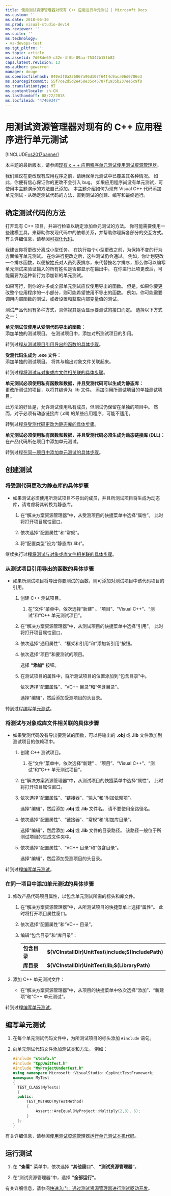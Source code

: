 ```yaml
---
title: 使用测试资源管理器对现有 C++ 应用进行单元测试 | Microsoft Docs
ms.custom: ''
ms.date: 2018-06-30
ms.prod: visual-studio-dev14
ms.reviewer: ''
ms.suite: ''
ms.technology:
- vs-devops-test
ms.tgt_pltfrm: ''
ms.topic: article
ms.assetid: 7d08de69-c32e-4f0b-89aa-75347b15fb82
caps.latest.revision: 13
ms.author: gewarren
manager: douge
ms.openlocfilehash: 040e3f0a236067a96d107f64f4c9aca06d0706e3
ms.sourcegitcommit: 55f7ce2d5d2e458e35c45787f1935b237ee5c9f8
ms.translationtype: MT
ms.contentlocale: zh-CN
ms.lasthandoff: 08/22/2018
ms.locfileid: "47469347"
---
```

# <a name="unit-testing-existing-c-applications-with-test-explorer"></a>用测试资源管理器对现有的 C++ 应用程序进行单元测试
[!INCLUDE[vs2017banner](../includes/vs2017banner.md)]

本主题的最新版本，请参阅[现有 c + + 应用程序单元测试使用测试资源管理器](https://docs.microsoft.com/visualstudio/test/unit-testing-existing-cpp-applications-with-test-explorer)。  
  
我们建议在更改现有应用程序之前，请确保单元测试中已覆盖其各种情况。 如此，你便有信心保证你的更改不会引入 bug。 如果应用程序尚没有单元测试，可使用本主题演示的方法自己添加。 本主题介绍如何为现有 Visual C++ 代码添加单元测试 - 从确定测试代码的方法，直到测试的创建、编写和最终运行。  
  
## <a name="deciding-how-to-test-your-code"></a>确定测试代码的方法  
 打开现有 C++ 项目，并进行检查以确定添加单元测试的方法。 你可能需要使用一些建模工具，来帮助你发现代码中的依赖关系，并帮助你理解各部分的交互方式。 有关详细信息，请参阅[可视化代码](../modeling/visualize-code.md)。  
  
 我建议你将更改分离成小型任务。 在执行每个小型更改之前，为保持不变的行为方面编写单元测试。 在你进行更改之后，这些测试仍会通过。 例如，你计划更改一个排序函数，以便按姓氏对人员列表排序，来代替按名字排序，那么你可以编写单元测试来验证输入的所有姓名是否都显示在输出中。 在你进行此项更改后，可能需要为这种新行为添加新的单元测试。  
  
 如果可行，则你的许多或全部单元测试应仅使用导出的函数。 但是，如果你要更改整个应用程序的一小部分，则可能希望使用不导出的函数。 例如，你可能需要调用内部函数的测试，或者设置和获取内部变量值的测试。  
  
 测试产品代码有多种方式，具体视其是否显示要测试的接口而定。 选择以下方式之一：  
  
 **单元测试仅使用从受测代码导出的函数：**  
 添加单独的测试项目。 在测试项目中，添加对所测试项目的引用。  
  
 转到过程[从测试项目引用导出的函数的具体步骤](#projectRef)。  
  
 **受测代码生成为 .exe 文件：**  
 添加单独的测试项目。 将其与输出对象文件关联起来。  
  
 转到过程[将测试与对象或库文件相关联的具体步骤](#objectRef)。  
  
 **单元测试必须使用私有函数和数据，并且受测代码可以生成为静态库：**  
 更改所测试的项目，以将其编译为 .lib 文件。 添加引用所测试项目的单独测试项目。  
  
 此方法的好处是，允许测试使用私有成员，但测试仍保留在单独的项目中。 然而，对于必须有动态链接库 (.dll) 的某些应用程序，可能不适用。  
  
 转到过程[将受测代码更改为静态库的具体步骤](#staticLink)。  
  
 **单元测试必须使用私有函数和数据，并且受测代码必须生成为动态链接库 (DLL)：**  
 在产品代码所在项目中添加单元测试。  
  
 转到过程[在同一项目中添加单元测试的具体步骤](#sameProject)。  
  
## <a name="creating-the-tests"></a>创建测试  
  
###  <a name="staticLink"></a>将受测代码更改为静态库的具体步骤  
  
-   如果测试必须使用所测试项目不导出的成员，并且所测试项目将生成为动态库，请考虑将其转换为静态库。  
  
    1.  在“解决方案资源管理器”中，从受测项目的快捷菜单中选择“属性”。 此时将打开项目属性窗口。  
  
    2.  依次选择“配置属性”和“常规”。  
  
    3.  将“配置类型”设为“静态库(.lib)”。  
  
 继续执行过程[将测试与对象或库文件相关联的具体步骤](#objectRef)。  
  
###  <a name="projectRef"></a>从测试项目引用导出的函数的具体步骤  
  
-   如果所测试项目将导出你要测试的函数，则可添加对测试项目中该代码项目的引用。  
  
    1.  创建 C++ 测试项目。  
  
        1.  在“文件”菜单中，依次选择“新建” 、“项目”、“Visual C++”、“测试”和“C++ 单元测试项目”。  
  
    2.  在“解决方案资源管理器”中，从测试项目的快捷菜单中选择“引用”。 此时将打开项目属性窗口。  
  
    3.  依次选择“通用属性”、“框架和引用”和“添加新引用”按钮。  
  
    4.  依次选择“项目”和要测试的项目。  
  
         选择 **“添加”** 按钮。  
  
    5.  在测试项目的属性中，将所测试项目的位置添加到“包含目录”中。  
  
         依次选择“配置属性”、“VC++ 目录”和“包含目录”。  
  
         选择“编辑”，然后添加受测项目的头目录。  
  
 转到过程[编写单元测试](#addTests)。  
  
###  <a name="objectRef"></a>将测试与对象或库文件相关联的具体步骤  
  
-   如果受测代码没有导出要测试的函数，可以将输出的 **.obj** 或 **.lib** 文件添加到测试项目的依赖项中。  
  
    1.  创建 C++ 测试项目。  
  
        1.  在“文件”菜单中，依次选择“新建” 、“项目”、“Visual C++”、“测试”和“C++ 单元测试项目”。  
  
    2.  在“解决方案资源管理器”中，从测试项目的快捷菜单中选择“属性”。 此时将打开项目属性窗口。  
  
    3.  依次选择“配置属性”、“链接器”、“输入”和“附加依赖项”。  
  
         选择“编辑”，然后添加 **.obj** 或 **.lib** 文件名。 请不要使用全路径名。  
  
    4.  依次选择“配置属性”、“链接器”、“常规”和“附加库目录”。  
  
         选择“编辑”，然后添加 **.obj** 或 **.lib** 文件的目录路径。 该路径一般位于所测试项目的生成文件夹中。  
  
    5.  依次选择“配置属性”、“VC++ 目录”和“包含目录”。  
  
         选择“编辑”，然后添加受测项目的头目录。  
  
 转到过程[编写单元测试](#addTests)。  
  
###  <a name="sameProject"></a>在同一项目中添加单元测试的具体步骤  
  
1.  修改产品代码项目属性，以包含单元测试所需的标头和库文件。  
  
    1.  在“解决方案资源管理器”中，从所测试项目的快捷菜单上选择“属性”。 此时将打开项目属性窗口。  
  
    2.  依次选择“配置属性”和“VC++ 目录”。  
  
    3.  编辑“包含目录”和“库目录”：  
  
        |||  
        |-|-|  
        |**包含目录**|**$(VCInstallDir)UnitTest\include;$(IncludePath)**|  
        |**库目录**|**$(VCInstallDir)UnitTest\lib;$(LibraryPath)**|  
  
2.  添加 C++ 单元测试文件：  
  
    -   在“解决方案资源管理器”中，从项目的快捷菜单中依次选择“添加”、“新建项”和“C++ 单元测试”。  
  
 转到过程[编写单元测试](#addTests)。  
  
##  <a name="addTests"></a>编写单元测试  
  
1.  在每个单元测试代码文件中，为所测试项目的标头添加 `#include` 语句。  
  
2.  向单元测试代码文件添加测试类和方法。 例如：  
  
    ```cpp  
    #include "stdafx.h"  
    #include "CppUnitTest.h"  
    #include "MyProjectUnderTest.h"  
    using namespace Microsoft::VisualStudio::CppUnitTestFramework;  
    namespace MyTest  
    {  
      TEST_CLASS(MyTests)  
      {  
      public:  
          TEST_METHOD(MyTestMethod)  
          {  
              Assert::AreEqual(MyProject::Multiply(2,3), 6);  
          }  
      };  
    }  
    ```  
  
 有关详细信息，请参阅[使用测试资源管理器运行单元测试本机代码](http://msdn.microsoft.com/en-us/8a09d6d8-3613-49d8-9ffe-11375ac4736c)。  
  
## <a name="run-the-tests"></a>运行测试  
  
1.  在 **“查看”** 菜单中，依次选择 **“其他窗口”**、 **“测试资源管理器”**。  
  
2.  在“测试资源管理器”中，选择 **“全部运行”**。  
  
 有关详细信息，请参阅[快速入门：通过测试资源管理器进行测试驱动开发](../test/quick-start-test-driven-development-with-test-explorer.md)。



